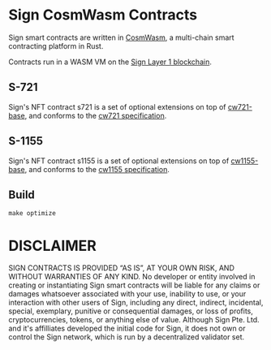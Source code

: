 # Sign CosmWasm Contracts

Sign smart contracts are written in [CosmWasm](https://cosmwasm.com), a multi-chain smart contracting platform in Rust.

Contracts run in a WASM VM on the [Sign Layer 1 blockchain](https://github.com/sign-net/core).

## S-721

Sign's NFT contract s721 is a set of optional extensions on top of [cw721-base](https://github.com/CosmWasm/cw-nfts/tree/main/contracts/cw721-base), and conforms to the [cw721 specification](https://github.com/CosmWasm/cw-nfts/tree/main/packages/cw721).

## S-1155

Sign's NFT contract s1155 is a set of optional extensions on top of [cw1155-base](https://github.com/CosmWasm/cw-plus/tree/main/contracts/cw1155-base), and conforms to the [cw1155 specification](https://github.com/CosmWasm/cw-plus/tree/main/packages/cw1155).

## Build

```
make optimize
```

# DISCLAIMER

SIGN CONTRACTS IS PROVIDED “AS IS”, AT YOUR OWN RISK, AND WITHOUT WARRANTIES OF ANY KIND. No developer or entity involved in creating or instantiating Sign smart contracts will be liable for any claims or damages whatsoever associated with your use, inability to use, or your interaction with other users of Sign, including any direct, indirect, incidental, special, exemplary, punitive or consequential damages, or loss of profits, cryptocurrencies, tokens, or anything else of value. Although Sign Pte. Ltd. and it's affilliates developed the initial code for Sign, it does not own or control the Sign network, which is run by a decentralized validator set.
